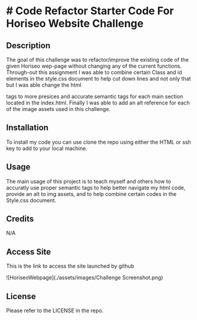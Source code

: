 # # Code Refactor Starter Code For Horiseo Website Challenge 


## Description

The goal of this challenge was to refactor/improve the existing code of the given Horiseo wep-page without changing any of the current functions. Through-out this assignment I was able to combine certain Class and id elements in the style.css document to help cut down lines and not only that but I was able change the html <div> tags to more presices and accurate semantic tags for each main section located in the index.html. Finally I was able to add an alt reference for each of the image assets used in this challenge.

## Installation

To install my code you can use clone the repo using either the HTML or ssh key to add to your local machine.

## Usage

The main usage of this project is to teach myself and others how to accuratly use proper semantic tags to help better navigate my html code, provide an alt to img assets, and to help combine certain codes in the Style.css document.

## Credits

N/A

## Access Site

This is the link to access the site launched by github

![HoriseoWebpage](./assets/images/Challenge Screenshot.png)

## License

Please refer to the LICENSE in the repo.
